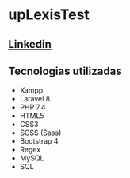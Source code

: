 # upLexisTest

## [Linkedin](http://www.linkedin.com/in/nicolas-yomaha)

## Tecnologias utilizadas

* Xampp
* Laravel 8
* PHP 7.4
* HTML5
* CSS3 
* SCSS (Sass)
* Bootstrap 4
* Regex
* MySQL
* SQL
